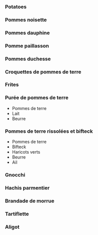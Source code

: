 ### Potatoes
### Pommes noisette
### Pommes dauphine
### Pomme paillasson
### Pommes duchesse
### Croquettes de pommes de terre
### Frites
### Purée de pommes de terre
- Pommes de terre
- Lait
- Beurre
### Pommes de terre rissolées et bifteck
- Pommes de terre
- Bifteck
- Haricots verts
- Beurre
- Ail
### Gnocchi
### Hachis parmentier
### Brandade de morrue
### Tartiflette
### Aligot